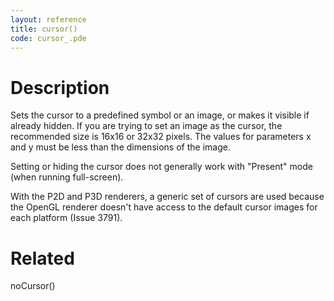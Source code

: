 ```yaml
---
layout: reference
title: cursor()
code: cursor_.pde
---
```


# Description

Sets the cursor to a predefined symbol or an image, or makes it visible if already hidden. If you are trying to set an image as the cursor, the recommended size is 16x16 or 32x32 pixels. The values for parameters x and y must be less than the dimensions of the image.

Setting or hiding the cursor does not generally work with "Present" mode (when running full-screen).

With the P2D and P3D renderers, a generic set of cursors are used because the OpenGL renderer doesn't have access to the default cursor images for each platform (Issue 3791).

# Related

noCursor()
